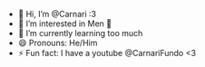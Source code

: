 - 👋 Hi, I’m @Carnari :3
- 👀 I’m interested in Men 🤤
- 🌱 I’m currently learning too much
- 😄 Pronouns: He/Him
- ⚡ Fun fact: I have a youtube @CarnariFundo <3
<!---
Carnari/Carnari is a ✨ special ✨ repository because its `README.md` (this file) appears on your GitHub profile.
You can click the Preview link to take a look at your changes.
--->
